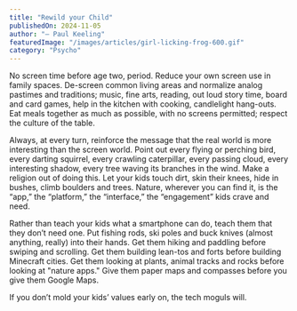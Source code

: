 ```yaml
---
title: "Rewild your Child"
publishedOn: 2024-11-05
author: "— Paul Keeling"
featuredImage: "/images/articles/girl-licking-frog-600.gif"
category: "Psycho"
---
```


No screen time before age two, period. Reduce your own screen use in family spaces. De-screen common living areas and normalize analog pastimes and traditions; music, fine arts, reading, out loud story time, board and card games, help in the kitchen with cooking, candlelight hang-outs. Eat meals together as much as possible, with no screens permitted; respect the culture of the table.

Always, at every turn, reinforce the message that the real world is more interesting than the screen world. Point out every flying or perching bird, every darting squirrel, every crawling caterpillar, every passing cloud, every interesting shadow, every tree waving its branches in the wind. Make a religion out of doing this. Let your kids touch dirt, skin their knees, hide in bushes, climb boulders and trees. Nature, wherever you can find it, is the “app,” the “platform,” the “interface,” the “engagement” kids crave and need.

Rather than teach your kids what a smartphone can do, teach them that they don’t need one. Put fishing rods, ski poles and buck knives (almost anything, really) into their hands. Get them hiking and paddling before swiping and scrolling. Get them building lean-tos and forts before building Minecraft cities. Get them looking at plants, animal tracks and rocks before looking at "nature apps." Give them paper maps and compasses before you give them Google Maps.

If you don’t mold your kids’ values early on, the tech moguls will.
